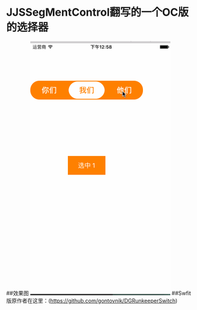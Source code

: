 # JJSSegMentControl翻写的一个OC版的选择器
##效果图
![效果图](https://github.com/LJDaSheng/JJSSegmentControl/blob/master/segment.gif)
##Swfit版原作者在这里：(https://github.com/gontovnik/DGRunkeeperSwitch)